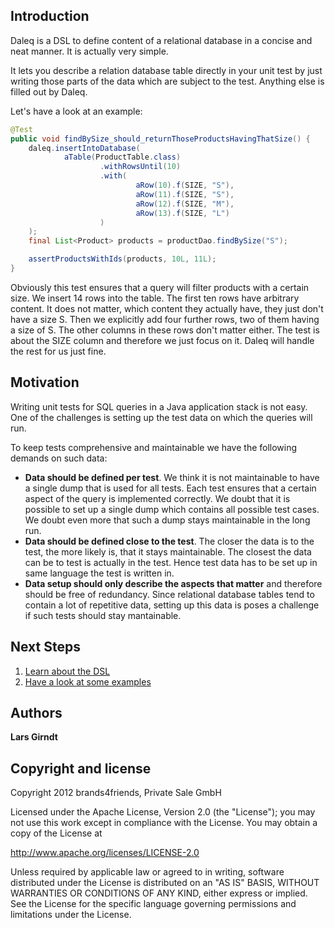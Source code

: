 Introduction
------------

Daleq is a DSL to define content of a relational database in a concise and neat manner. It is actually very simple. 

It lets you describe a relation database table directly in your unit test by
just writing those parts of the data which are subject to the test. Anything
else is filled out by Daleq. 

Let's have a look at an example:

```java
@Test
public void findBySize_should_returnThoseProductsHavingThatSize() {
    daleq.insertIntoDatabase(
            aTable(ProductTable.class)
                    .withRowsUntil(10)
                    .with(
                            aRow(10).f(SIZE, "S"),
                            aRow(11).f(SIZE, "S"),
                            aRow(12).f(SIZE, "M"),
                            aRow(13).f(SIZE, "L")
                    )
    );
    final List<Product> products = productDao.findBySize("S");

    assertProductsWithIds(products, 10L, 11L);
}
```
Obviously this test ensures that a query will filter products with a certain size. We insert 14 rows into the table. The first ten rows have arbitrary content. It does not matter, which content they actually have, they just don't have a size S. Then we explicitly add four further rows, two of them having a size of S. The other columns in these rows don't matter either. The test is about the SIZE column and therefore we just focus on it. Daleq will handle the rest for us just fine.

Motivation
----------

Writing unit tests for SQL queries in a Java application stack is not easy.
One of the challenges is setting up the test data on which the queries will
run.

To keep tests comprehensive and maintainable we have the following demands on such data:

* **Data should be defined per test**. We think it is not maintainable to have a single dump that is used for all tests. Each test ensures that a certain aspect of the query is implemented correctly. We doubt that it is possible to set up a single dump which contains all possible test cases. We doubt even more that such a dump stays maintainable in the long run.
* **Data should be defined close to the test**. The closer the data is to the test, the more likely is, that it stays maintainable. The closest the data can be to test is actually in the test. Hence test data has to be set up in same language the test is written in.
* **Data setup should only describe the aspects that matter** and therefore should be free of redundancy. Since relational database tables tend to contain a lot of repetitive data, setting up this data is poses a challenge if such tests should stay mantainable.

Next Steps
----------

1. [Learn about the DSL](https://github.com/brands4friends/daleq/wiki/Understanding-the-DSL)
1. [Have a look at some examples](https://github.com/brands4friends/daleq/wiki/Examples)

Authors
-------

**Lars Girndt**

Copyright and license
---------------------

Copyright 2012 brands4friends, Private Sale GmbH

Licensed under the Apache License, Version 2.0 (the "License");
you may not use this work except in compliance with the License.
You may obtain a copy of the License at

   http://www.apache.org/licenses/LICENSE-2.0

Unless required by applicable law or agreed to in writing, software
distributed under the License is distributed on an "AS IS" BASIS,
WITHOUT WARRANTIES OR CONDITIONS OF ANY KIND, either express or implied.
See the License for the specific language governing permissions and
limitations under the License.
